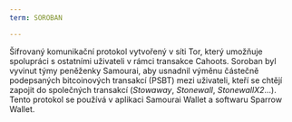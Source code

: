 ```yaml
---
term: SOROBAN

---
```

Šifrovaný komunikační protokol vytvořený v síti Tor, který umožňuje spolupráci s ostatními uživateli v rámci transakce Cahoots. Soroban byl vyvinut týmy peněženky Samourai, aby usnadnil výměnu částečně podepsaných bitcoinových transakcí (PSBT) mezi uživateli, kteří se chtějí zapojit do společných transakcí (*Stowaway*, *Stonewall*, *StonewallX2*...). Tento protokol se používá v aplikaci Samourai Wallet a softwaru Sparrow Wallet.